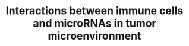 ---
annotations:
- id: CL:0000903
  parent: native cell
  type: Cell Type Ontology
  value: natural T-regulatory cell
- id: DOID:162
  parent: disease of cellular proliferation
  type: Disease Ontology
  value: cancer
- id: CL:0000145
  parent: native cell
  type: Cell Type Ontology
  value: professional antigen presenting cell
- id: PW:0000023
  parent: regulatory pathway
  type: Pathway Ontology
  value: immune response pathway
- id: CL:0000623
  parent: native cell
  type: Cell Type Ontology
  value: natural killer cell
- id: CL:0000084
  parent: native cell
  type: Cell Type Ontology
  value: T cell
- id: PW:0000825
  parent: regulatory pathway
  type: Pathway Ontology
  value: antigen processing and presentation pathway
- id: CL:0001063
  type: Cell Type Ontology
  value: neoplastic cell
- id: CL:0000542
  parent: native cell
  type: Cell Type Ontology
  value: lymphocyte
- id: CL:0000235
  parent: native cell
  type: Cell Type Ontology
  value: macrophage
authors:
- Khanspers
- DeSl
- Eweitz
citedin:
- link: PMC9138293
  title: 'An NF-κB- and Therapy-Related Regulatory Network in Glioma: A Potential
    Mechanism of Action for Natural Antiglioma Agents (2022)'
- link: PMC8751594
  title: DNA methylation of ARHGAP30 is negatively associated with ARHGAP30 expression
    in lung adenocarcinoma, which reduces tumor immunity and is detrimental to patient
    survival (2021)
communities:
- CPTAC
- ExRNA
description: The interplay between immune cells and microRNAs in the tumor microenvironment
  (TME). MRX34 and MRG‐106 (cobomarsen) are miRNA therapeutic agents. Adapted from
  figure 1 in [Cortez et al](https://www.ncbi.nlm.nih.gov/pubmed/30578699).
last-edited: 2025-03-03
ndex: e67a05e2-8b6b-11eb-9e72-0ac135e8bacf
organisms:
- Homo sapiens
redirect_from:
- /index.php/Pathway:WP4559
- /instance/WP4559
- /instance/WP4559_r137119
revision: r137119
schema-jsonld:
- '@context': https://schema.org/
  '@id': https://wikipathways.github.io/pathways/WP4559.html
  '@type': Dataset
  creator:
    '@type': Organization
    name: WikiPathways
  description: The interplay between immune cells and microRNAs in the tumor microenvironment
    (TME). MRX34 and MRG‐106 (cobomarsen) are miRNA therapeutic agents. Adapted from
    figure 1 in [Cortez et al](https://www.ncbi.nlm.nih.gov/pubmed/30578699).
  keywords:
  - CCL2
  - CCL5
  - CD274
  - CD80
  - CD86
  - CTLA4
  - CXCL10
  - IL2RA
  - IL2RB
  - IL2RG
  - IL4
  - IL4R
  - IRAK4
  - LPS
  - MIR138-1
  - MIR138-2
  - MIR146A
  - MIR200A
  - MIR200B
  - MIR200C
  - MIR203A
  - MIR203B
  - MIR21
  - MIR210
  - MIR212
  - MIR214
  - MIR23A
  - MIR24-1
  - MIR24-2
  - MIR27A
  - MIR29A
  - MIR34A
  - MIRLET7D
  - NFKB1
  - NFKB2
  - PDCD1
  - PIAS3
  - SOCS1
  - STAT3
  - STAT6
  - TGFB1
  - TGFB2
  - TGFB3
  - TGFBR2
  - TLR4
  - TLR7
  - TLR8
  - TRA
  - TRAF6
  - TRB
  license: CC0
  name: Interactions between immune cells and microRNAs in tumor microenvironment
seo: CreativeWork
title: Interactions between immune cells and microRNAs in tumor microenvironment
wpid: WP4559
---